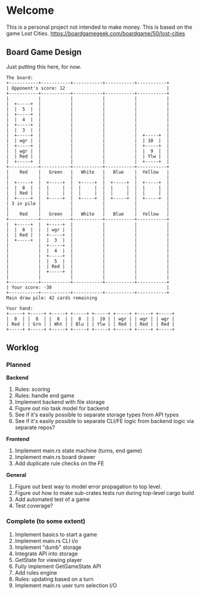 # Welcome

This is a personal project not intended to make money. This is based on the game Lost Cities. https://boardgamegeek.com/boardgame/50/lost-cities

## Board Game Design

Just putting this here, for now.

```
The board:
+-----------+-----------+-----------+-----------+-----------+
| Opponent's score: 12                                      |
+-----------+-----------+-----------+-----------+-----------+
|           |           |           |           |           |
|  +-----+  |           |           |           |           |
|  |  5  |  |           |           |           |           |
|  +-----+  |           |           |           |           |
|  |  4  |  |           |           |           |           |
|  +-----+  |           |           |           |           |
|  |  3  |  |           |           |           |           |
|  +-----+  |           |           |           |  +-----+  |
|  | wgr |  |           |           |           |  | 10  |  |
|  +-----+  |           |           |           |  +-----+  |
|  | wgr |  |           |           |           |  |  9  |  |
|  | Red |  |           |           |           |  | Ylw |  |
|  +-----+  |           |           |           |  +-----+  |
+-----------+-----------+-----------+-----------+-----------+
|    Red    |   Green   |   White   |   Blue    |  Yellow   |
|           |           |           |           |           |
|  +-----+  |  +-----+  |  +-----+  |  +-----+  |  +-----+  |
|  |  8  |  |  |     |  |  |     |  |  |     |  |  |     |  |
|  | Red |  |  |     |  |  |     |  |  |     |  |  |     |  |
|  +-----+  |  +-----+  |  +-----+  |  +-----+  |  +-----+  |
| 3 in pile |           |           |           |           |
|           |           |           |           |           |
|    Red    |   Green   |   White   |   Blue    |  Yellow   |
+-----------+-----------+-----------+-----------+-----------+
|  +-----+  |  +-----+  |           |           |           |
|  |  8  |  |  | wgr |  |           |           |           |
|  | Red |  |  +-----+  |           |           |           |
|  +-----+  |  |  3  |  |           |           |           |
|           |  +-----+  |           |           |           |
|           |  |  4  |  |           |           |           |
|           |  +-----+  |           |           |           |
|           |  |  5  |  |           |           |           |
|           |  | Red |  |           |           |           |
|           |  +-----+  |           |           |           |
|           |           |           |           |           |
+-----------+-----------+-----------+-----------+-----------+
| Your score: -30                                           |
+-----------+-----------+-----------+-----------+-----------+
Main draw pile: 42 cards remaining

Your hand:
+-----+ +-----+ +-----+ +-----+ +-----+ +-----+ +-----+ +-----+
|  8  | |  8  | |  8  | |  8  | |  10 | | wgr | | wgr | | wgr |
| Red | | Grn | | Wht | | Blu | | Ylw | | Red | | Red | | Red |
+-----+ +-----+ +-----+ +-----+ +-----+ +-----+ +-----+ +-----+
```

## Worklog

### Planned

**Backend**
1. Rules: scoring
1. Rules: handle end game
1. Implement backend with file storage
1. Figure out nio task model for backend
1. See if it's easily possible to separate storage types from API types
1. See if it's easily possible to separate CLI/FE logic from backend logic via separate repos?

**Frontend**
1. Implement main.rs state machine (turns, end game)
1. Implement main.rs board drawer
1. Add duplicate rule checks on the FE

**General**
1. Figure out best way to model error propagation to top level.
1. Figure out how to make sub-crates tests run during top-level cargo build
1. Add automated test of a game
1. Test coverage?

### Complete (to some extent)

1. Implement basics to start a game
1. Implement main.rs CLI i/o
1. Implement "dumb" storage
1. Integrate API into storage
1. GetState for viewing player
1. Fully implement GetGameState API
1. Add rules engine
1. Rules: updating based on a turn
1. Implement main.rs user turn selection I/O
